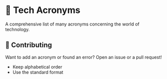 # 📀 Tech Acronyms

A comprehensive list of many acronyms concerning the world of technology.

## 🙏 Contributing

Want to add an acronym or found an error? Open an issue or a pull request!

- Keep alphabetical order
- Use the standard format
